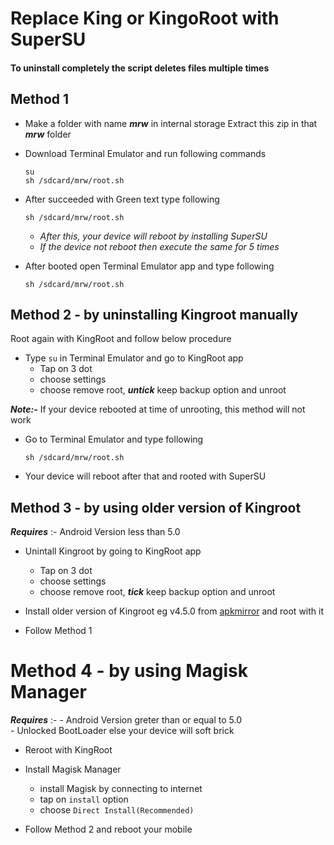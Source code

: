 # Replace King or KingoRoot with SuperSU

#### To uninstall completely the script deletes files multiple times

## Method 1

- Make a folder with name _**mrw**_ in internal storage
  Extract this zip in that _**mrw**_ folder

- Download Terminal Emulator and run following commands

  `su`  
  `sh /sdcard/mrw/root.sh`

- After succeeded with Green text type following

  `sh /sdcard/mrw/root.sh`

  - *After this, your device will reboot by installing SuperSU*
  - *If the device not reboot then execute the same for 5 times*

- After booted open Terminal Emulator app and type following

  `sh /sdcard/mrw/root.sh`

## Method 2 - by uninstalling Kingroot manually
Root again with KingRoot
and follow below procedure

- Type `su` in Terminal Emulator and go to KingRoot app
  - Tap on 3 dot
  - choose settings
  - choose remove root, _**untick**_ keep backup option and unroot

_**Note:-**_ If your device rebooted at time of unrooting, this method will not work

- Go to Terminal Emulator and type following

  `sh /sdcard/mrw/root.sh`

- Your device will reboot after that and rooted with SuperSU

## Method 3 - by using older version of Kingroot
_**Requires**_ :- Android Version less than 5.0

- Unintall Kingroot by going to KingRoot app
  - Tap on 3 dot
  - choose settings
  - choose remove root, _**tick**_ keep backup option and unroot

- Install older version of Kingroot eg v4.5.0 from [apkmirror](https://www.apkmirror.com/apk/kingroot-studio/kingroot/kingroot-4-5-0-release/)
  and root with it

- Follow Method 1

# Method 4 - by using Magisk Manager
_**Requires**_ :- - Android Version greter than or equal to 5.0  
                     - Unlocked BootLoader else your device will soft brick

- Reroot with KingRoot

- Install Magisk Manager
  - install Magisk by connecting to internet
  - tap on `install` option
  - choose `Direct Install(Recommended)`

* Follow Method 2 and reboot your mobile
